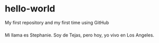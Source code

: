 # hello-world
My first repository and my first time using GitHub
###

Mi llama es Stephanie.  Soy de Tejas, pero hoy, yo vivo en Los Angeles. 
